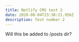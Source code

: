 ```yaml
---
title: Netlify CMS test 2
date: 2020-08-04T23:38:21.956Z
description: Test number 2
---
```

Will this be added to /posts dir?